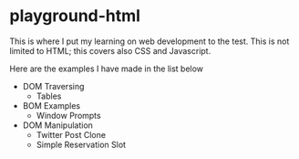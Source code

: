 # playground-html
This is where I put my learning on web development to the test. This is not limited to HTML; this covers also CSS and Javascript.

Here are the examples I have made in the list below
<ul>
  <li>DOM Traversing
    <ul>
      <li>Tables</li>
    </ul>
  </li>
  <li>BOM Examples
    <ul>
      <li>
        Window Prompts
      </li>
    </ul>
  </li>
  <li>
    DOM Manipulation
    <ul>
      <li>Twitter Post Clone</li>
      <li>Simple Reservation Slot</li>
    </ul>
  </li>
</ul>
